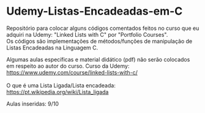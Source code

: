 # Udemy-Listas-Encadeadas-em-C
Repositório para colocar alguns códigos comentados feitos no curso que eu adquiri na Udemy: "Linked Lists with C" por "Portfolio Courses".<br>
Os códigos são implementações de métodos/funções de manipulação de Listas Encadeadas na Linguagem C.

Algumas aulas específicas e material didático (pdf) não serão colocados em respeito ao autor do curso.
Curso da Udemy: https://www.udemy.com/course/linked-lists-with-c/<br><br>
O que é uma Lista Ligada/Lista encadeada: https://pt.wikipedia.org/wiki/Lista_ligada

Aulas inseridas: 9/10
